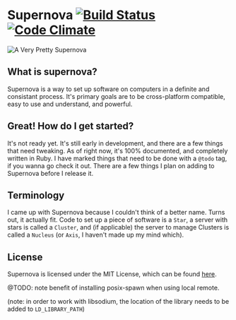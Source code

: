 # Supernova [![Build Status](https://travis-ci.org/redjazz96/supernova.png?branch=master)](https://travis-ci.org/redjazz96/supernova) [![Code Climate](https://codeclimate.com/github/redjazz96/supernova.png)](https://codeclimate.com/github/redjazz96/supernova)

![A Very Pretty Supernova](http://www.nasa.gov/centers/goddard/images/content/280046main_CassAcomposite_HI.jpg)

## What is supernova?
Supernova is a way to set up software on computers in a definite and consistant process.
It's primary goals are to be cross-platform compatible, easy to use and understand, and
powerful.

## Great!  How do I get started?
It's not ready yet.  It's still early in development, and there are a few things that need
tweaking.  As of right now,  it's 100% documented, and completely written in Ruby.
I have marked things that need to be done with a `@todo` tag, if you wanna go check it out.
There are a few things I plan on adding to Supernova before I release it.

## Terminology
I came up with Supernova because I couldn't think of a better name.  Turns out, it actually
fit.  Code to set up a piece of software is a `Star`, a server with stars is called a
`Cluster`, and (if applicable) the server to manage Clusters is called a `Nucleus` (or
`Axis`, I haven't made up my mind which).

## License
Supernova is licensed under the MIT License, which can be found [here](LICENSE).

@TODO: note benefit of installing posix-spawn when using local remote.

(note: in order to work with libsodium, the location of the library needs to be added to `LD_LIBRARY_PATH`)
